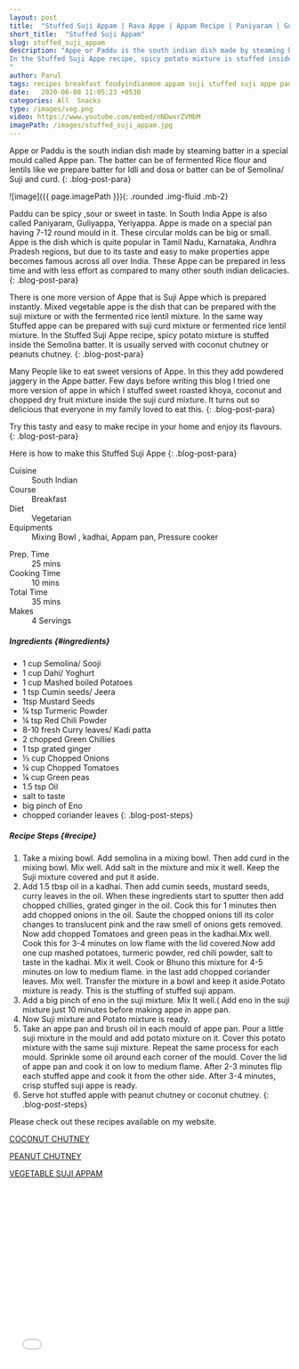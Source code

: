 ```yaml
---
layout: post
title:  "Stuffed Suji Appam | Rava Appe | Appam Recipe | Paniyaram | Guliyappa"
short_title:  "Stuffed Suji Appam"
slug: stuffed_suji_appam
description: "Appe or Paddu is the south indian dish made by steaming batter in a special mould called Appe pan. The batter can be of fermented Rice flour and lentils like we prepare batter for Idli and dosa or batter can be of Semolina/ Suji and curd.
In the Stuffed Suji Appe recipe, spicy potato mixture is stuffed inside the Semolina batter. It is usually served with coconut chutney or peanuts chutney.
"
author: Parul
tags: recipes breakfast foodyindianmom appam suji stuffed suji appe paniyaram guliyappa semolina rava appe appam recipe healthy breakfast 
date:   2020-06-08 11:05:23 +0530
categories: All  Snacks
type: /images/veg.png
video: https://www.youtube.com/embed/nNDwxrZVMbM
imagePath: /images/stuffed_suji_appam.jpg
---
```


Appe or Paddu is the south indian dish made by steaming batter in a special mould called Appe pan. The batter can be of fermented Rice flour and lentils like we prepare batter for Idli and dosa or batter can be of Semolina/ Suji and curd.
{: .blog-post-para}

![image]({{ page.imagePath }}){: .rounded .img-fluid .mb-2}

Paddu can be spicy ,sour or sweet in taste. In South India Appe is also called Paniyaram, Guliyappa, Yeriyappa. Appe is made on a special pan having 7-12  round mould in it. These circular molds can be big or small. Appe is the dish which is quite popular in Tamil Nadu, Karnataka, Andhra Pradesh regions, but due to its taste and easy to make properties appe becomes famous across all over India. These Appe can be prepared in less time and with less effort as compared to many other south indian delicacies.
{: .blog-post-para}

There is one more version of Appe that is Suji Appe which is prepared instantly. Mixed vegetable appe is the dish that can be prepared with the suji mixture or with the fermented rice lentil mixture. In the same way Stuffed appe can be prepared with suji curd mixture or fermented rice lentil mixture. In the Stuffed Suji Appe recipe, spicy potato mixture is stuffed inside the Semolina batter. It is usually served with coconut chutney or peanuts chutney.
{: .blog-post-para}

Many People like to eat sweet versions of Appe. In this they add powdered jaggery in the Appe batter. Few days before writing this blog I tried one more version of appe in which I stuffed sweet roasted khoya, coconut and chopped dry fruit mixture inside the suji curd mixture. It turns out so delicious that everyone in my family loved to eat this.
{: .blog-post-para}

Try this tasty and easy to make recipe in your home and enjoy its flavours.
{: .blog-post-para}

Here is how to make this Stuffed Suji Appe 
{: .blog-post-para}

<div class="row">
    <div class="col-md-6">
        <dl class="row">
            <dt class="col-sm-4">Cuisine</dt><dd class="col-sm-7">South Indian</dd>
            <dt class="col-sm-4">Course</dt><dd class="col-sm-7">Breakfast</dd>
            <dt class="col-sm-4">Diet</dt><dd class="col-sm-7">Vegetarian</dd>
            <dt class="col-sm-4">Equipments</dt><dd class="col-sm-7">Mixing Bowl , kadhai, Appam pan, Pressure cooker</dd>
        </dl>
    </div>
    <div class="col-md-6">
        <dl class="row">
            <dt class="col-sm-5">Prep. Time</dt><dd class="col-sm-7">25 mins</dd>
            <dt class="col-sm-5">Cooking Time</dt><dd class="col-sm-7">10 mins</dd>
            <dt class="col-sm-5">Total Time</dt><dd class="col-sm-7">35 mins</dd>
            <dt class="col-sm-5">Makes</dt><dd class="col-sm-7">4 Servings</dd>
        </dl>
    </div>
</div>

##### **Ingredients** {#ingredients}
- 1 cup Semolina/ Sooji
- 1 cup Dahi/ Yoghurt
- 1 cup Mashed boiled Potatoes
- 1 tsp Cumin seeds/ Jeera
- 1tsp Mustard Seeds
- ¼ tsp Turmeric Powder
- ¼ tsp Red Chili Powder
- 8-10 fresh Curry leaves/ Kadi patta
- 2 chopped Green Chillies
- 1 tsp grated ginger
- ⅓ cup Chopped Onions
- ¼ cup Chopped Tomatoes
- ¼ cup Green peas
- 1.5 tsp Oil
- salt to taste
- big pinch of Eno
- chopped coriander leaves
{: .blog-post-steps}

##### **Recipe Steps** {#recipe}
1. Take a mixing bowl. Add semolina in a mixing bowl. Then add curd in the mixing bowl. Mix well. Add salt in the mixture and mix it well. Keep the Suji mixture covered and put it aside.
1. Add 1.5 tbsp oil in a kadhai. Then add cumin seeds, mustard seeds, curry leaves in the oil. When these ingredients start to sputter then add chopped chillies, grated ginger in the oil. Cook this for 1 minutes then add chopped onions  in the oil. Saute the  chopped onions till its color changes to translucent pink and the raw smell of onions gets removed. Now add chopped Tomatoes and green peas in the kadhai.Mix well. Cook this for 3-4 minutes on low flame with the lid covered.Now add one cup mashed potatoes, turmeric powder, red chili powder, salt to taste  in the kadhai. Mix it well. Cook or Bhuno this mixture for 4-5 minutes on low to medium flame. in the last add chopped coriander leaves. Mix well. Transfer the mixture in a bowl and keep it aside.Potato mixture is ready. This is the stuffing of stuffed suji appam.
1. Add a big pinch of eno in the suji mixture. Mix It well.( Add eno in the  suji mixture just 10 minutes before making appe in appe pan.
1. Now Suji mixture and Potato mixture is ready.
1. Take an appe pan and brush oil in each mould of appe pan. Pour a little suji mixture in the mould and add potato mixture on it. Cover this potato mixture with the same suji mixture. Repeat the same process for each mould. Sprinkle some oil around each corner of the mould. Cover the lid of appe pan and cook it on low to medium flame. After 2-3 minutes flip each stuffed appe and cook it from the other side. After 3-4 minutes, crisp stuffed suji appe is ready.
1. Serve hot stuffed apple with peanut chutney or coconut chutney.
{: .blog-post-steps}

Please check out these recipes available on my website.

[COCONUT CHUTNEY]({{site.baseurl}}/coconut_chutney)

[PEANUT CHUTNEY]({{site.baseurl}}/peanut_chutney)

[VEGETABLE SUJI APPAM]({{site.baseurl}}/suji_appam)

<div class="row" id="video">
    <div class="col-md-12">
        <div class="embed-responsive embed-responsive-16by9">
            <iframe width="100%" height="315" src="{{page.video}}" frameborder="0" allow="accelerometer; autoplay; encrypted-media; gyroscope; picture-in-picture" allowfullscreen></iframe>
        </div>
    </div>
</div>
<br>
